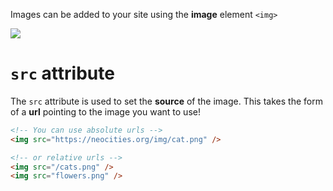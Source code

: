 Images can be added to your site using the **image** element `<img>`

<CodeEditor preview="html">
<EditorTab lang="html">
<img src="https://neocities.org/img/cat.png" />
</EditorTab>
</CodeEditor>

# `src` attribute

The `src` attribute is used to set the **source** of the image. This takes the form of a **url** pointing to the image you want to use!

```html
<!-- You can use absolute urls -->
<img src="https://neocities.org/img/cat.png" />

<!-- or relative urls -->
<img src="/cats.png" />
<img src="flowers.png" />
```